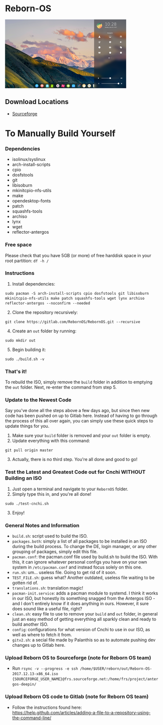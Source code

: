# Reborn-OS
![Deepin_Image](/images/deepin.png)

## Download Locations ##
- <a href="https://sourceforge.net/projects/antergos-deepin/" class="button">Sourceforge</a> 

# To Manually Build Yourself

### Dependencies
- isolinux/syslinux
- arch-install-scripts
- cpio
- dosfstools
- git 
- libisoburn
- mkinitcpio-nfs-utils
- make
- opendesktop-fonts
- patch
- squashfs-tools
- archiso
- lynx
- wget
- reflector-antergos

### Free space

Please check that you have 5GB (or more) of free harddisk space in your root partition:
`df -h /`

### Instructions

1. Install dependencies:
```
sudo pacman -S arch-install-scripts cpio dosfstools git libisoburn mkinitcpio-nfs-utils make patch squashfs-tools wget lynx archiso reflector-antergos --noconfirm --needed
```
2. Clone the repository recursively:
```
git clone https://gitlab.com/RebornOS/RebornOS.git --recursive
```
4. Create an `out` folder by running:
```
sudo mkdir out
```
5. Begin building it:
```
sudo ./build.sh -v
```

### That's it!

To rebuild the ISO, simply remove the `build` folder in addition to emptying the `out` folder. Next, re-enter the command from step 5.

### Update to the Newest Code

Say you've done all the steps above a few days ago, but since then new code has been pushed on up to Gitlab here. Instead of having to go through the process of this all over again, you can simply use these quick steps to update things for you. 

1. Make sure your `build` folder is removed and your `out` folder is empty.
2. Update everything with this command:
```
git pull origin master
```
3. Actually, there is no third step. You're all done and good to go!

### Test the Latest and Greatest Code out for Cnchi WITHOUT Building an ISO

1. Just open a terminal and navigate to your `RebornOS` folder.
2. Simply type this in, and you're all done!
```
sudo ./test-cnchi.sh
```
3. Enjoy!

### General Notes and Information

- `build.sh`: script used to build the ISO. 
- `packages.both`: simply a list of all packages to be installed in an ISO during the build process. To change the DE, login manager, or any other grouping of packages, simply edit this file.
- `pacman.conf`: the pacman.conf file used by build.sh to build the ISO. With this, it can ignore whatever personal configs you have on your own system in `/etc/pacman.conf` and instead focus solely on this one.
- `run.sh`: um... useless file. Going to get rid of it soon.
- `TEST_FILE.sh`: guess what? Another outdated, useless file waiting to be gotten rid of.
- `translations.sh`: translation magic!
- `pacman-init.service`: adds a pacman module to systemd. I think it works in our ISO, but honestly its something snagged from the Antergos ISO - and I don't entirely know if it does anything in ours. However, it sure does sound like a useful file, right?
- `clean.sh`: easy file to use to remove your `build` and `out` folder, in general just an easy method of getting everything all sparkly clean and ready to build another ISO.
- `config`: configurations for what version of Cnchi to use in our ISO, as well as where to fetch it from.
- `gitv2.sh`: a secial file made by Palanthis so as to automate pushing dev changes up to Gitlab here.

### Upload Reborn OS to Sourceforge (note for Reborn OS team)

- Run `rsync -v --progress -e ssh /home/$USER/reborn/out/Reborn-OS-2017.12.13-x86_64.iso {SOURCEFORGE_USER_NAME}@frs.sourceforge.net:/home/frs/project/antergos-deepin/
`

### Upload Reborn OS code to Gitlab (note for Reborn OS team)
- Follow the instructions found here: https://help.github.com/articles/adding-a-file-to-a-repository-using-the-command-line/

